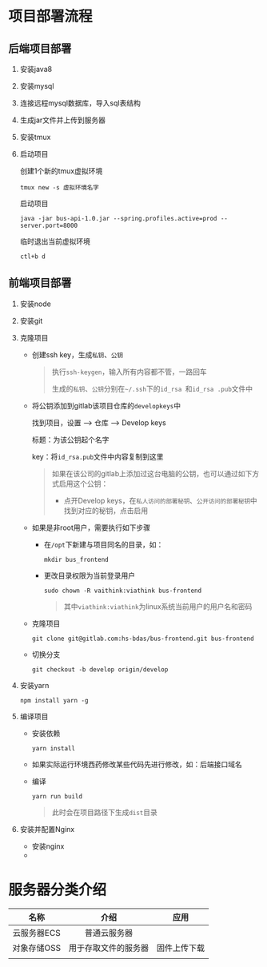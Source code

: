 # 项目部署流程

## 后端项目部署

1. 安装java8

2. 安装mysql

3. 连接远程mysql数据库，导入sql表结构

4. 生成jar文件并上传到服务器

5. 安装tmux

6. 启动项目

   创建1个新的tmux虚拟环境

   ```
   tmux new -s 虚拟环境名字
   ```

   启动项目

   ```
   java -jar bus-api-1.0.jar --spring.profiles.active=prod --server.port=8000
   ```

   临时退出当前虚拟环境

   ```
   ctl+b d
   ```

   

## 前端项目部署

1. 安装node

2. 安装git

3. 克隆项目

   + 创建ssh key，生成`私钥`、`公钥`

     > 执行`ssh-keygen`，输入所有内容都不管，一路回车
     >
     > 生成的`私钥`、`公钥`分别在`~/.ssh`下的`id_rsa `和`id_rsa .pub`文件中

   + 将公钥添加到gitlab该项目仓库的`developkeys`中

     找到项目，设置 —> 仓库 —> Develop keys

     标题：为该公钥起个名字

     key：将`id_rsa.pub`文件中内容复制到这里

     > 如果在该公司的gitlab上添加过这台电脑的公钥，也可以通过如下方式启用这个公钥：
     >
     > - 点开Develop keys，在`私人访问的部署秘钥`、`公开访问的部署秘钥`中找到对应的秘钥，点击启用

   + 如果是非root用户，需要执行如下步骤

     + 在`/opt`下新建与项目同名的目录，如：

       ```
       mkdir bus_frontend
       ```

     + 更改目录权限为当前登录用户

       ```
       sudo chown -R vaithink:viathink bus-frontend
       ```

       > 其中`viathink:viathink`为linux系统当前用户的用户名和密码

   + 克隆项目

     ```
     git clone git@gitlab.com:hs-bdas/bus-frontend.git bus-frontend
     ```

   + 切换分支

     ```
     git checkout -b develop origin/develop
     ```

4. 安装yarn

   ```
   npm install yarn -g
   ```

5. 编译项目

   + 安装依赖

     ```
     yarn install
     ```

   + 如果实际运行环境西药修改某些代码先进行修改，如：后端接口域名

   + 编译

     ```
     yarn run build
     ```

     > 此时会在项目路径下生成`dist`目录

6. 安装并配置Nginx

   + 安装nginx
   + 

   



# 服务器分类介绍

|    名称     |         介绍         |     应用     |
| :---------: | :------------------: | :----------: |
| 云服务器ECS |     普通云服务器     |              |
| 对象存储OSS | 用于存取文件的服务器 | 固件上传下载 |
|             |                      |              |

